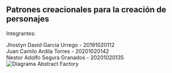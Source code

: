 ## Patrones creacionales para la creación de personajes
Integrantes:

Jhostyn David Garcia Urrego - 20191020112  
Juan Camilo Ardila Torres - 20201020142  
Nestor Adolfo Segura Granados - 20201020135  
![Diagrama Abstract Factory](https://user-images.githubusercontent.com/72049466/146303037-321ec2b0-a08b-4245-8f92-2eeba2f7adef.png)
